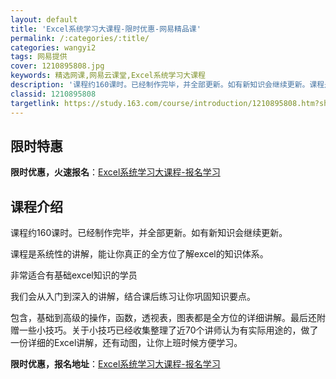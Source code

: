 ```yaml
---
layout: default
title: 'Excel系统学习大课程-限时优惠-网易精品课'
permalink: /:categories/:title/
categories: wangyi2
tags: 网易提供
cover: 1210895808.jpg
keywords: 精选网课,网易云课堂,Excel系统学习大课程
description: '课程约160课时。已经制作完毕，并全部更新。如有新知识会继续更新。课程是系统性的讲解，能让你真正的全方位了解excel的'
classid: 1210895808
targetlink: https://study.163.com/course/introduction/1210895808.htm?share=1&shareId=1025206652&utm_campaign=share&utm_medium=iphoneShare&utm_source=&utm_u=1025206652
---
```


## 限时特惠

**限时优惠，火速报名**：[Excel系统学习大课程-报名学习](https://study.163.com/course/introduction/1210895808.htm?share=1&shareId=1025206652&utm_campaign=share&utm_medium=iphoneShare&utm_source=&utm_u=1025206652)

## 课程介绍

课程约160课时。已经制作完毕，并全部更新。如有新知识会继续更新。

课程是系统性的讲解，能让你真正的全方位了解excel的知识体系。

非常适合有基础excel知识的学员

我们会从入门到深入的讲解，结合课后练习让你巩固知识要点。

包含，基础到高级的操作，函数，透视表，图表都是全方位的详细讲解。最后还附赠一些小技巧。关于小技巧已经收集整理了近70个讲师认为有实际用途的，做了一份详细的Excel讲解，还有动图，让你上班时候方便学习。

**限时优惠，报名地址**：[Excel系统学习大课程-报名学习](https://study.163.com/course/introduction/1210895808.htm?share=1&shareId=1025206652&utm_campaign=share&utm_medium=iphoneShare&utm_source=&utm_u=1025206652)

